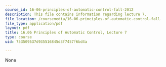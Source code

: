 ```yaml
---
course_id: 16-06-principles-of-automatic-control-fall-2012
description: This file contains information regarding lecture 7.
file_location: /coursemedia/16-06-principles-of-automatic-control-fall-2012/753509537d935516845d3f7457f6bd4a_MIT16_06F12_Lecture_7.pdf
file_type: application/pdf
layout: pdf
title: 16.06 Principles of Automatic Control, Lecture 7
type: course
uid: 753509537d935516845d3f7457f6bd4a

---
```

None